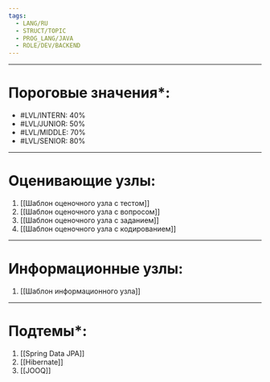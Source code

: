 ```yaml
---
tags:
  - LANG/RU
  - STRUCT/TOPIC
  - PROG_LANG/JAVA
  - ROLE/DEV/BACKEND
---
```

---
# Пороговые значения*:
+ #LVL/INTERN: 40%
+ #LVL/JUNIOR: 50%
+ #LVL/MIDDLE: 70%
+ #LVL/SENIOR: 80%
---
# Оценивающие узлы:
1. [[Шаблон оценочного узла c тестом]]
2. [[Шаблон оценочного узла c вопросом]]
3. [[Шаблон оценочного узла c заданием]]
4. [[Шаблон оценочного узла c кодированием]]
---
# Информационные узлы:
1. [[Шаблон информационного узла]]
---
# Подтемы*:
1. [[Spring Data JPA]]
2. [[Hibernate]]
3. [[JOOQ]]